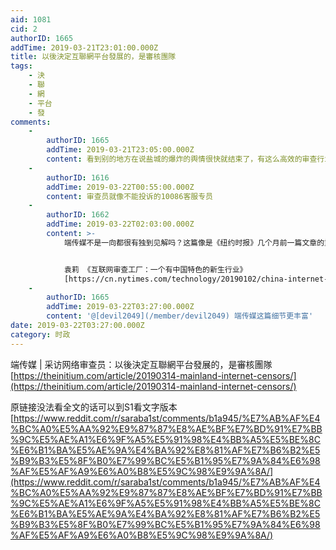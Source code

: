 ```yaml
---
aid: 1081
cid: 2
authorID: 1665
addTime: 2019-03-21T23:01:00.000Z
title: 以後決定互聯網平台發展的，是審核團隊
tags:
    - 決
    - 聯
    - 網
    - 平台
    - 發
comments:
    -
        authorID: 1665
        addTime: 2019-03-21T23:05:00.000Z
        content: 看到别的地方在说盐城的爆炸的舆情很快就结束了，有这么高效的审查行业，不快才怪。
    -
        authorID: 1616
        addTime: 2019-03-22T00:55:00.000Z
        content: 审查员就像不能投诉的10086客服专员
    -
        authorID: 1662
        addTime: 2019-03-22T02:03:00.000Z
        content: >-
            端传媒不是一向都很有独到见解吗？这篇像是《纽约时报》几个月前一篇文章的重复报道。


            袁莉 《互联网审查工厂：一个有中国特色的新生行业》
            [https://cn.nytimes.com/technology/20190102/china-internet-censor/](https://cn.nytimes.com/technology/20190102/china-internet-censor/)
    -
        authorID: 1665
        addTime: 2019-03-22T03:27:00.000Z
        content: '@[devil2049](/member/devil2049) 端传媒这篇细节更丰富'
date: 2019-03-22T03:27:00.000Z
category: 时政
---
```


端传媒 | 采访网络审查员：以後決定互聯網平台發展的，是審核團隊 [https://theinitium.com/article/20190314-mainland-internet-censors/](https://theinitium.com/article/20190314-mainland-internet-censors/)

原链接没法看全文的话可以到S1看文字版本 [https://www.reddit.com/r/saraba1st/comments/b1a945/%E7%AB%AF%E4%BC%A0%E5%AA%92%E9%87%87%E8%AE%BF%E7%BD%91%E7%BB%9C%E5%AE%A1%E6%9F%A5%E5%91%98%E4%BB%A5%E5%BE%8C%E6%B1%BA%E5%AE%9A%E4%BA%92%E8%81%AF%E7%B6%B2%E5%B9%B3%E5%8F%B0%E7%99%BC%E5%B1%95%E7%9A%84%E6%98%AF%E5%AF%A9%E6%A0%B8%E5%9C%98%E9%9A%8A/](https://www.reddit.com/r/saraba1st/comments/b1a945/%E7%AB%AF%E4%BC%A0%E5%AA%92%E9%87%87%E8%AE%BF%E7%BD%91%E7%BB%9C%E5%AE%A1%E6%9F%A5%E5%91%98%E4%BB%A5%E5%BE%8C%E6%B1%BA%E5%AE%9A%E4%BA%92%E8%81%AF%E7%B6%B2%E5%B9%B3%E5%8F%B0%E7%99%BC%E5%B1%95%E7%9A%84%E6%98%AF%E5%AF%A9%E6%A0%B8%E5%9C%98%E9%9A%8A/)
